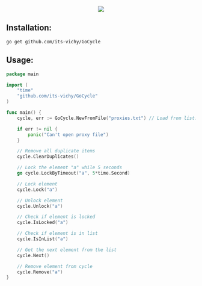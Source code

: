 <p align='center'>
    <img src='https://media-exp1.licdn.com/dms/image/C511BAQG_UWHeDkmt9A/company-background_10000/0/1586588533445?e=2147483647&v=beta&t=VN26LwWLjk9jVef_1W4_24nlY5bWbqg_Yl5vQIg9BYM'>
</p>

## Installation:
```
go get github.com/its-vichy/GoCycle
```

## Usage:
```go
package main

import (
	"time"
	"github.com/its-vichy/GoCycle"
)

func main() {
	cycle, err := GoCycle.NewFromFile("proxies.txt") // Load from list: GoCycle.New(List []string)

	if err != nil {
		panic("Can't open proxy file")
	}

	// Remove all duplicate items
	cycle.ClearDuplicates()

	// Lock the element "a" while 5 seconds
	go cycle.LockByTimeout("a", 5*time.Second)

	// Lock element
	cycle.Lock("a")

	// Unlock element
	cycle.Unlock("a")

	// Check if element is locked
	cycle.IsLocked("a")

	// Check if element is in list
	cycle.IsInList("a")

	// Get the next element from the list
	cycle.Next()

	// Remove element from cycle
	cycle.Remove("a")
}

```
